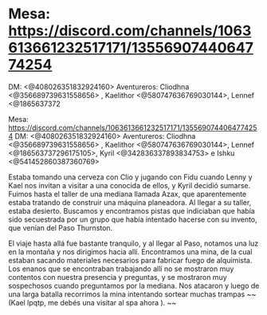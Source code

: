 # Mesa: https://discord.com/channels/1063613661232517171/1355690744064774254
DM: <@408026351832924160> 
Aventureros: Cliodhna <@356689739631558656> , Kaelithor <@580747636769030144>, Lennef <@1865637372

Mesa: https://discord.com/channels/1063613661232517171/1355690744064774254
DM: <@408026351832924160> 
Aventureros: Cliodhna <@356689739631558656> , Kaelithor <@580747636769030144>, Lennef <@186563737296175105>, Kyril <@342836337893834753> e Ishku <@541452860387360769> 

Estaba tomando una cerveza con Clio y jugando con Fidu cuando Lenny y Kael nos invitan a visitar a una conocida de ellos, y Kyril decidió sumarse. Fuimos hasta el taller de una mediana llamada Azax, que aparentemente estaba tratando de construir una máquina planeadora. Al llegar a su taller, estaba desierto. Buscamos y encontramos pistas que indiciaban que había sido secuestrada por un grupo que había intentado hacerse con su invento, que venían del Paso Thurnston.

El viaje hasta allá fue bastante tranquilo, y al llegar al Paso, notamos una luz en la montaña y nos dirigimos hacia allí. Encontramos una mina, de la cual estaban sacando materiales necesarios para fabricar fuego de alquimista. Los enanos que se encontraban trabajando allí no se mostraron muy contentos con nuestra presencia y preguntas, y se mostraron muy sospechosos cuando preguntamos por la mediana. Nos atacaron y luego de una larga batalla recorrimos la mina intentando sortear muchas trampas ~~(Kael lpqtp, me debés una visitar al spa ahora ). ~~

